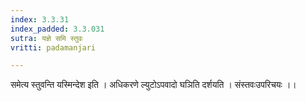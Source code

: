 ```yaml
---
index: 3.3.31
index_padded: 3.3.031
sutra: यज्ञे समि स्तुवः
vritti: padamanjari

---
```

समेत्य स्तुवन्ति यस्मिन्देश इति । अधिकरणे ल्युटोऽपवादो घञिति दर्शयति । संस्तवःउपरिचयः ।।